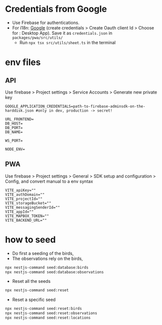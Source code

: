 # Credentials from Google

- Use Firebase for authentications.
- For i18n: [Google](https://console.cloud.google.com/apis/credentials/) (create credentials > Create Oauth client Id > Choose for : Desktop App). Save it as `credentials.json` in `packages/pwa/src/utils/`
  - Run `npx tsx src/utils/sheet.ts` in the terminal

# env files

## API

Use firebase > Project settings > Service Accounts > Generate new private key

```env
GOOGLE_APPLICATION_CREDENTIALS=path-to-firebase-adminsdk-on-the-harddisk.json #only in dev, production -> secret!

URL_FRONTEND=
DB_HOST=
DB_PORT=
DB_NAME=

WS_PORT=

NODE_ENV=
```

## PWA

Use firebase > Project settings > General > SDK setup and configuration > Config, and convert manual to a env syntax

```env
VITE_apiKey=""
VITE_authDomain=""
VITE_projectId=""
VITE_storageBucket=""
VITE_messagingSenderId=""
VITE_appId=""
VITE_MAPBOX_TOKEN=""
VITE_BACKEND_URL=""
```

# how to seed

- Do first a seeding of the birds,
- The observations rely on the birds,

```bash
npx nestjs-command seed:database:birds
npx nestjs-command seed:database:observations
```

- Reset all the seeds

```bash
npx nestjs-command seed:reset
```

- Reset a specific seed

```bash
npx nestjs-command seed:reset:birds
npx nestjs-command seed:reset:observations
npx nestjs-command seed:reset:locations
```
